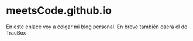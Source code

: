 # meetsCode.github.io

En este enlace voy a colgar mi blog personal. En breve también caerá el de TracBox

